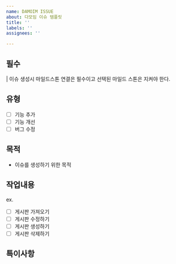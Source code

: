 ```yaml
---
name: DAMOIM ISSUE
about: 다모임 이슈 템플릿
title: ''
labels: ''
assignees: ''

---
```


## 필수 
| 이슈 생성시 마일드스톤 연결은 필수이고 선택된 마일드 스톤은 지켜야 한다. 

## 유형
- [ ] 기능 추가
- [ ] 기능 개선
- [ ] 버그 수정

## 목적
- 이슈를 생성하기 위한 목적

## 작업내용
ex.
- [ ] 게시판 가져오기
- [ ] 게시판 수정하기
- [ ] 게시판 생성하기
- [ ] 게시판 삭제하기 

## 특이사항
